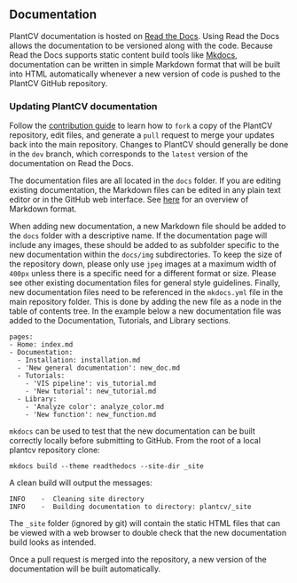 ## Documentation

PlantCV documentation is hosted on [Read the Docs](https://readthedocs.org/). 
Using Read the Docs allows the documentation to be versioned along with
the code. Because Read the Docs supports static content build tools like
[Mkdocs](http://www.mkdocs.org/), documentation can be written in simple
Markdown format that will be built into HTML automatically whenever a 
new version of code is pushed to the PlantCV GitHub repository.

### Updating PlantCV documentation

Follow the [contribution guide](CONTRIBUTING.md) to learn how to `fork` a
copy of the PlantCV repository, edit files, and generate a `pull`
request to merge your updates back into the main repository. Changes to
PlantCV should generally be done in the `dev` branch, which corresponds
to the `latest` version of the documentation on Read the Docs.

The documentation files are all located in the `docs` folder. If you are
editing existing documentation, the Markdown files can be edited in any
plain text editor or in the GitHub web interface. See [here](https://github.com/adam-p/markdown-here/wiki/Markdown-Cheatsheet)
for an overview of Markdown format.

When adding new documentation, a new Markdown file should be added to
the `docs` folder with a descriptive name. If the documentation page
will include any images, these should be added to as subfolder specific
to the new documentation within the `docs/img` subdirectories. To keep
the size of the repository down, please only use `jpeg` images at a
maximum width of `400px` unless there is a specific need for a different
format or size. Please see other existing documentation files for
general style guidelines. Finally, new documentation files need to be
referenced in the `mkdocs.yml` file in the main repository folder. This
is done by adding the new file as a node in the table of contents tree.
In the example below a new documentation file was added to the
Documentation, Tutorials, and Library sections.

```
pages:
- Home: index.md
- Documentation:
  - Installation: installation.md
  - 'New general documentation': new_doc.md
  - Tutorials:
    - 'VIS pipeline': vis_tutorial.md
    - 'New tutorial': new_tutorial.md
  - Library:
    - 'Analyze color': analyze_color.md
    - 'New function': new_function.md
```

`mkdocs` can be used to test that the new documentation can be built
correctly locally before submitting to GitHub. From the root of a local
plantcv repository clone:

```
mkdocs build --theme readthedocs --site-dir _site
```

A clean build will output the messages:

```
INFO    -  Cleaning site directory
INFO    -  Building documentation to directory: plantcv/_site
```

The `_site` folder (ignored by git) will contain the static HTML files
that can be viewed with a web browser to double check that the new
documentation build looks as intended.

Once a pull request is merged into the repository, a new
version of the documentation will be built automatically.
